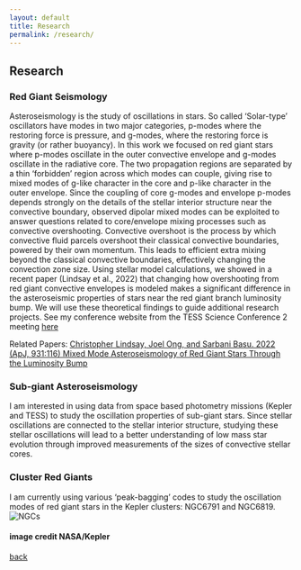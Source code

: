 ```yaml
---
layout: default
title: Research
permalink: /research/
---
```


## Research

### Red Giant Seismology

Asteroseismology is the study of oscillations in stars. So called ‘Solar-type’ oscillators have modes in two major categories, p-modes where the restoring force is pressure, and g-modes, where the restoring force is gravity (or rather buoyancy). In this work we focused on red giant stars where p-modes oscillate in the outer convective envelope and g-modes oscillate in the radiative core. The two propagation regions are separated by a thin ‘forbidden’ region across which modes can couple, giving rise to mixed modes of g-like character in the core and p-like character in the outer envelope. 
Since the coupling of core g-modes and envelope p-modes depends strongly on the details of the stellar interior structure near the convective boundary, observed dipolar mixed modes can be exploited to answer questions related to core/envelope mixing processes such as convective overshooting. Convective overshoot is the process by which convective fluid parcels overshoot their classical convective boundaries, powered by their own momentum. This leads to efficient extra mixing beyond the classical convective boundaries, effectively changing the convection zone size. 
Using stellar model calculations, we showed in a recent paper (Lindsay et al., 2022) that changing how overshooting from red giant convective envelopes is modeled makes a significant difference in the asteroseismic properties of stars near the red giant branch luminosity bump. We will use these theoretical findings to guide additional research projects. See my conference website from the TESS Science Conference 2 meeting [here](https://christopher-lindsay.github.io/Lindsay_TSC2/)

Related Papers:
[Christopher Lindsay, Joel Ong, and Sarbani Basu. 2022 (ApJ, 931:116) Mixed Mode Asteroseismology of Red Giant Stars Through the Luminosity Bump](https://ui.adsabs.harvard.edu/abs/2022ApJ...931..116L/abstract)
### Sub-giant Asteroseismology

I am interested in using data from space based photometry missions (Kepler and TESS) to study the oscillation properties of sub-giant stars. Since stellar oscillations are connected to the stellar interior structure, studying these stellar oscillations will lead to a better understanding of low mass star evolution through improved measurements of the sizes of convective stellar cores. 

### Cluster Red Giants
I am currently using various ‘peak-bagging’ codes to study the oscillation modes of red giant stars in the Kepler clusters: NGC6791 and NGC6819. 
![NGCs](/assets/img/NGC6791and6819.png)
#### image credit NASA/Kepler

[back](../)
